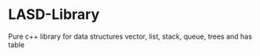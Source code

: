 # LASD-Library
Pure c++ library for data structures vector, list, stack, queue, trees and has table
